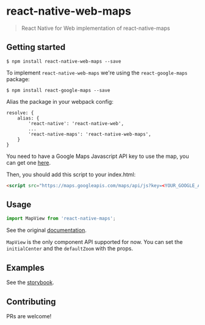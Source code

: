 # react-native-web-maps
> React Native for Web implementation of react-native-maps

## Getting started
`$ npm install react-native-web-maps --save`

To implement `react-native-web-maps` we're using the `react-google-maps` package:

`$ npm install react-google-maps --save`

Alias the package in your webpack config:

```
resolve: {
    alias: {
        'react-native': 'react-native-web',
        ...
        'react-native-maps': 'react-native-web-maps',
    }
}
```

You need to have a Google Maps Javascript API key to use the map, you can get one [here](https://developers.google.com/maps/documentation/javascript/get-api-key).

Then, you should add this script to your index.html:
``` html
<script src="https://maps.googleapis.com/maps/api/js?key=<YOUR_GOOGLE_API_KEY>"></script>
```

## Usage

``` javascript
import MapView from 'react-native-maps';
```
See the original [documentation](https://github.com/airbnb/react-native-maps).

`MapView` is the only component API supported for now. You can set the `initialCenter` and the `defaultZoom` with the props.

## Examples
See the [storybook](https://react-native-web-community.github.io/react-native-web-maps/storybook).

## Contributing
PRs are welcome!
